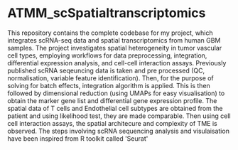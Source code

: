 # ATMM_scSpatialtranscriptomics
This repository contains the complete codebase for my project, which integrates scRNA-seq data and spatial transcriptomics from human GBM samples. The project investigates spatial heterogeneity in tumor vascular cell types, employing workflows for data preprocessing, integration, differential expression analysis, and cell-cell interaction assays. 
Previously published scRNA seqeuncing data is taken and pre processed (QC, normalisation, variable feature identification). Then, for the purpose of solving for batch effects, integration algorithm is applied. This is then followed by dimensional reduction (using UMAPs for easy visualisation) to obtain the marker gene list and differential gene expression profile.
The spatial data of T cells and Endothelial cell subtypes are obtained from the patient and using likelihood test, they are made comparable. Then using cell cell interaction assays, the spatial architecure and complexity of TME is observed. 
The steps involving scRNA sequencing analysis and visulaisation have been inspired from R toolkit called 'Seurat'

